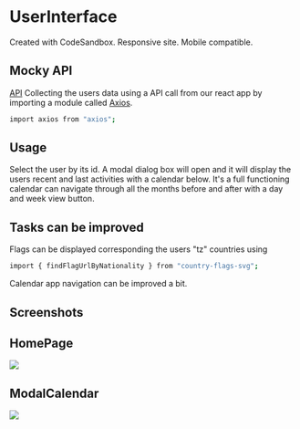# UserInterface

Created with CodeSandbox. Responsive site. Mobile compatible.

## Mocky API

[API](https://pip.pypa.io/en/stable/)
Collecting the users data using a API call from our react app by importing a module called [Axios](https://www.digitalocean.com/community/tutorials/react-axios-react).

```bash
import axios from "axios";
```

## Usage

Select the user by its id. A modal dialog box will open and it will display the users recent and last activities with a calendar below. It's a full functioning calendar can navigate through all the months before and after with a day and week view button.

## Tasks can be improved

Flags can be displayed corresponding the users "tz" countries using

```bash
import { findFlagUrlByNationality } from "country-flags-svg";
```

Calendar app navigation can be improved a bit.

## Screenshots

## HomePage

![](<https://uploads.codesandbox.io/uploads/user/43b411f3-691a-4468-9bb0-9888cb3261ef/3FMB-Screenshot+(7).png>)

## ModalCalendar

![](<https://uploads.codesandbox.io/uploads/user/43b411f3-691a-4468-9bb0-9888cb3261ef/PRsp-Screenshot+(9).png>)
